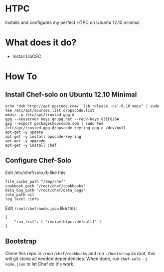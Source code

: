 HTPC
====

Installs and configures my perfect HTPC on Ubuntu 12.10 minimal

What does it do?
================

* Install LibCEC

How To
======

Install Chef-solo on Ubuntu 12.10 Minimal
------------------------------------------

    echo "deb http://apt.opscode.com/ `lsb_release -cs`-0.10 main" | sudo tee /etc/apt/sources.list.d/opscode.list
    mkdir -p /etc/apt/trusted.gpg.d
    gpg --keyserver keys.gnupg.net --recv-keys 83EF826A
    gpg --export packages@opscode.com | sudo tee /etc/apt/trusted.gpg.d/opscode-keyring.gpg > /dev/null
    apt-get -y update
    apt-get -y install opscode-keyring
    apt-get -y upgrade
    apt-get -y install chef

Configure Chef-Solo
-------------------

Edit /etc/chef/solo.rb like this:

    file_cache_path "/tmp/chef"
    cookbook_path "/root/chef/cookbooks"
    data_bag_path "/root/chef/data_bags"
    role_path nil
    log_level :info
    
Edit ```/root/chef/node.json``` like this:

    {
        "run_list": [ "recipe[htpc::default]" ]
    }

Bootstrap
---------

Clone this repo in ```/root/chef/cookbooks``` and run ```./bootstrap``` as root, this will git clone all needed dependencies. When done, run ```chef-solo -j node.json``` to let Chef do it's work.





